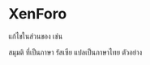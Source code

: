# XenForo

แก้ไขในส่วนของ<![CDATA[]]>
เช่น <![CDATA[Hello World]]>

สมุมติ<![CDATA[Категории галереи]]> ที่เป็นภาษา รัสเซีย แปลเป็นภาษาไทย
ตัวอย่าง
<![CDATA[หมวดหมู่ แกลเลอรี่]]>
